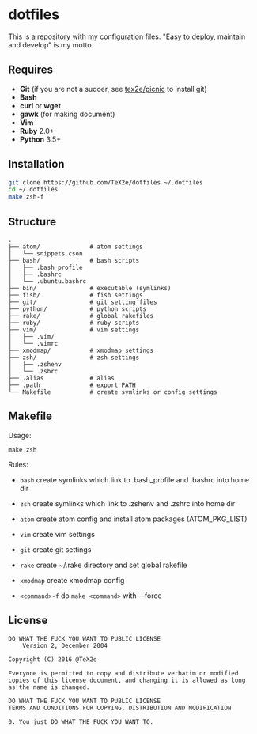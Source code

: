 # dotfiles

This is a repository with my configuration files.
"Easy to deploy, maintain and develop" is my motto.

Requires
------------

- **Git** (if you are not a sudoer, see
  [tex2e/picnic](https://github.com/tex2e/picnic) to install git)
- **Bash**
- **curl** or **wget**
- **gawk** (for making document)
- **Vim**
- **Ruby** 2.0+
- **Python** 3.5+


Installation
-------------

~~~ bash
git clone https://github.com/TeX2e/dotfiles ~/.dotfiles
cd ~/.dotfiles
make zsh-f
~~~


Structure
------------

    .
    ├── atom/              # atom settings
    │   └── snippets.cson
    ├── bash/              # bash scripts
    │   ├── .bash_profile
    │   ├── .bashrc
    │   └── .ubuntu.bashrc
    ├── bin/               # executable (symlinks)
    ├── fish/              # fish settings
    ├── git/               # git setting files
    ├── python/            # python scripts
    ├── rake/              # global rakefiles
    ├── ruby/              # ruby scripts
    ├── vim/               # vim settings
    │   ├── .vim/
    │   └── .vimrc
    ├── xmodmap/           # xmodmap settings
    ├── zsh/               # zsh settings
    │   ├── .zshenv
    │   └── .zshrc
    ├── .alias             # alias
    ├── .path              # export PATH
    └── Makefile           # create symlinks or config settings


Makefile
----------

Usage:

    make zsh

Rules:

+ `bash`
    create symlinks which link to .bash_profile and .bashrc into home dir

+ `zsh`
    create symlinks which link to .zshenv and .zshrc into home dir

+ `atom`
    create atom config
    and install atom packages (ATOM_PKG_LIST)

+ `vim`
    create vim settings

+ `git`
    create git settings

+ `rake`
    create ~/.rake directory and set global rakefile

+ `xmodmap`
    create xmodmap config

+ `<command>-f`
    do `make <command>` with --force


License
--------

    DO WHAT THE FUCK YOU WANT TO PUBLIC LICENSE
        Version 2, December 2004

    Copyright (C) 2016 @TeX2e

    Everyone is permitted to copy and distribute verbatim or modified
    copies of this license document, and changing it is allowed as long
    as the name is changed.

    DO WHAT THE FUCK YOU WANT TO PUBLIC LICENSE
    TERMS AND CONDITIONS FOR COPYING, DISTRIBUTION AND MODIFICATION

    0. You just DO WHAT THE FUCK YOU WANT TO.
